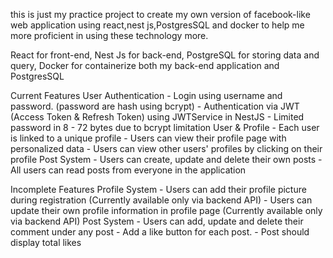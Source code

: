 this is just my practice project to create my own version of facebook-like web application using react,nest js,PostgresSQL and docker to help me more proficient in using these technology more.

React for front-end,
Nest Js for back-end,
PostgreSQL for storing data and query,
Docker for containerize both my back-end application and PostgresSQL

Current Features
    User Authentication
    -   Login using username and password. (password are hash using bcrypt)
    -   Authentication via JWT (Access Token & Refresh Token) using JWTService in NestJS
    -   Limited password in 8 - 72 bytes due to bcrypt limitation
    User & Profile
    -   Each user is linked to a unique profile
    -   Users can view their profile page with personalized data
    -   Users can view other users' profiles by clicking on their profile
    Post System
    -   Users can create, update and delete their own posts
    -   All users can read posts from everyone in the application

Incomplete Features
    Profile System
    -   Users can add their profile picture during registration (Currently available only via backend API)
    -   Users can update their own profile information in profile page (Currently available only via backend API)
    Post System
    -   Users can add, update and delete their comment under any post
    -   Add a like button for each post.
    -   Post should display total likes
